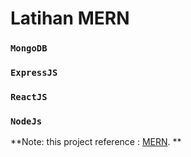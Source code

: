 # Latihan MERN

### `MongoDB`

### `ExpressJS`

### `ReactJS`

### `NodeJs`

**Note: this project reference : [MERN](https://www.freecodecamp.org/). **
